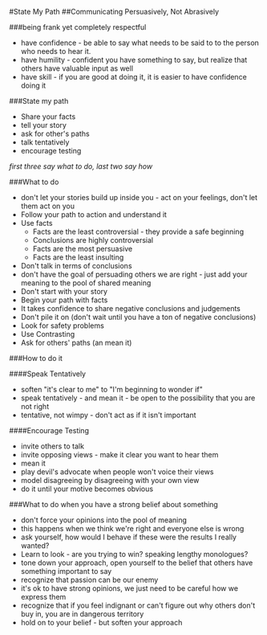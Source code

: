 #State My Path
##Communicating Persuasively, Not Abrasively

###being frank yet completely respectful
 - have confidence - be able to say what needs to be said to
   to the person who needs to hear it.
 - have humility - confident you have something to say, but
   realize that others have valuable input as well
 - have skill - if you are good at doing it, it is easier to
   have confidence doing it

###State my path
 - Share your facts
 - tell your story
 - ask for other's paths
 - talk tentatively
 - encourage testing

*first three say what to do, last two say how*

###What to do
 - don't let your stories build up inside you - act on your feelings,
   don't let them act on you
 - Follow your path to action and understand it
 - Use facts
   - Facts are the least controversial - they provide a safe beginning
   - Conclusions are highly controversial
   - Facts are the most persuasive
   - Facts are the least insulting
 - Don't talk in terms of conclusions
 - don't have the goal of persuading others we are right - just add your
   meaning to the pool of shared meaning
 - Don't start with your story
 - Begin your path with facts
 - It takes confidence to share negative conclusions and judgements
 - Don't pile it on (don't wait until you have a ton of negative
   conclusions)
 - Look for safety problems
 - Use Contrasting
 - Ask for others' paths (an mean it)

###How to do it

####Speak Tentatively
 - soften "it's clear to me" to "I'm beginning to wonder if"
 - speak tentatively - and mean it - be open to the possibility
   that you are not right
 - tentative, not wimpy - don't act as if it isn't important

####Encourage Testing
 - invite others to talk
 - invite opposing views - make it clear you want to hear them
 - mean it
 - play devil's advocate when people won't voice their views
 - model disagreeing by disagreeing with your own view
 - do it until your motive becomes obvious

###What to do when you have a strong belief about something
 - don't force your opinions into the pool of meaning
 - this happens when we think we're right and everyone else is wrong
 - ask yourself, how would I behave if these were the results I really
   wanted?
 - Learn to look - are you trying to win? speaking lengthy monologues?
 - tone down your approach, open yourself to the belief that others
   have something important to say
 - recognize that passion can be our enemy
 - it's ok to have strong opinions, we just need to be careful
   how we express them
 - recognize that if you feel indignant or can't figure out why
   others don't buy in, you are in dangerous territory
 - hold on to your belief - but soften your approach
